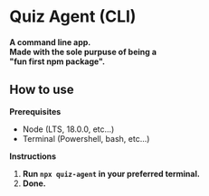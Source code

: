 <h1 align="left">
    Quiz Agent (CLI)
</h1>
<h4 align="left">
    A command line app. 
    <br/>
    Made with the sole purpuse of being a 
    <br/>
    "fun first npm package".
</h4>

## How to use
**Prerequisites** 
- Node (LTS, 18.0.0, etc...)
- Terminal (Powershell, bash, etc...)

**Instructions**
1. **Run `npx quiz-agent` in your preferred terminal.**
2. **Done.**